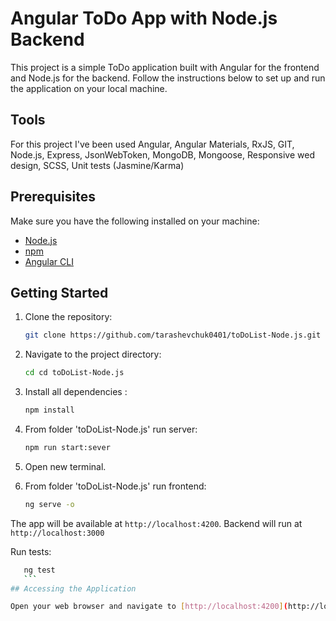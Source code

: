# Angular ToDo App with Node.js Backend

This project is a simple ToDo application built with Angular for the frontend and Node.js for the backend. Follow the instructions below to set up and run the application on your local machine.
## Tools
For this project I've been used Angular, Angular Materials, RxJS, GIT, Node.js, Express, JsonWebToken, MongoDB, Mongoose, Responsive wed design, SCSS, Unit tests (Jasmine/Karma)




## Prerequisites

Make sure you have the following installed on your machine:

- [Node.js](https://nodejs.org/)
- [npm](https://www.npmjs.com/)
- [Angular CLI](https://cli.angular.io/)

## Getting Started

1. Clone the repository:

    ```bash
    git clone https://github.com/tarashevchuk0401/toDoList-Node.js.git
    ```

2. Navigate to the project directory:

    ```bash
    cd cd toDoList-Node.js
    ```

3. Install all dependencies :

    ```bash
    npm install
    ```

4. From folder 'toDoList-Node.js' run server:

    ```bash
    npm run start:sever
    ```
    
5. Open new terminal.

6. From folder 'toDoList-Node.js' run frontend:

    ```bash
    ng serve -o
    ```

The app will be available at `http://localhost:4200`.
Backend will run at `http://localhost:3000`

Run tests:
 ```bash
    ng test
    ```
## Accessing the Application

Open your web browser and navigate to [http://localhost:4200](http://localhost:4200) to access the ToDo application.

